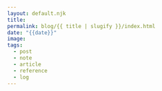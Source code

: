 ```yaml
---
layout: default.njk
title: 
permalink: blog/{{ title | slugify }}/index.html
date: "{{date}}"
image: 
tags:
  - post
  - note
  - article
  - reference
  - log
---
```

